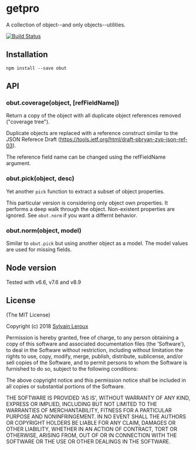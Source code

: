 getpro
======

A collection of object--and only objects--utilities.


[![Build Status](https://travis-ci.org/s-leroux/obut.png?branch=master)](https://travis-ci.org/s-leroux/obut)

## Installation

    npm install --save obut
    

## API

### obut.coverage(object, [refFieldName])

Return a copy of the object with all duplicate object references removed
("coverage tree").

Duplicate objects are replaced with a reference construct similar to the
JSON Referece Draft (https://tools.ietf.org/html/draft-pbryan-zyp-json-ref-03).

The reference field name can be changed using the refFieldName argument.

### obut.pick(object, desc)

Yet another `pick` function to extract a subset of object properties.

This particular version is considering only object own properties.
It performs a deep walk through the object.
Non-existent properties are ignored. See `obut.norm` if you want a differnt behavior.

### obut.norm(object, model)

Similar to `obut.pick` but using another object as a model.
The model values are used for missing fields.


## Node version
Tested with v6.6, v7.6 and v8.9
 
## License 

(The MIT License)

Copyright (c) 2018 [Sylvain Leroux](mailto:sylvain@chicoree.fr)

Permission is hereby granted, free of charge, to any person obtaining
a copy of this software and associated documentation files (the
'Software'), to deal in the Software without restriction, including
without limitation the rights to use, copy, modify, merge, publish,
distribute, sublicense, and/or sell copies of the Software, and to
permit persons to whom the Software is furnished to do so, subject to
the following conditions:

The above copyright notice and this permission notice shall be
included in all copies or substantial portions of the Software.

THE SOFTWARE IS PROVIDED 'AS IS', WITHOUT WARRANTY OF ANY KIND,
EXPRESS OR IMPLIED, INCLUDING BUT NOT LIMITED TO THE WARRANTIES OF
MERCHANTABILITY, FITNESS FOR A PARTICULAR PURPOSE AND NONINFRINGEMENT.
IN NO EVENT SHALL THE AUTHORS OR COPYRIGHT HOLDERS BE LIABLE FOR ANY
CLAIM, DAMAGES OR OTHER LIABILITY, WHETHER IN AN ACTION OF CONTRACT,
TORT OR OTHERWISE, ARISING FROM, OUT OF OR IN CONNECTION WITH THE
SOFTWARE OR THE USE OR OTHER DEALINGS IN THE SOFTWARE.
